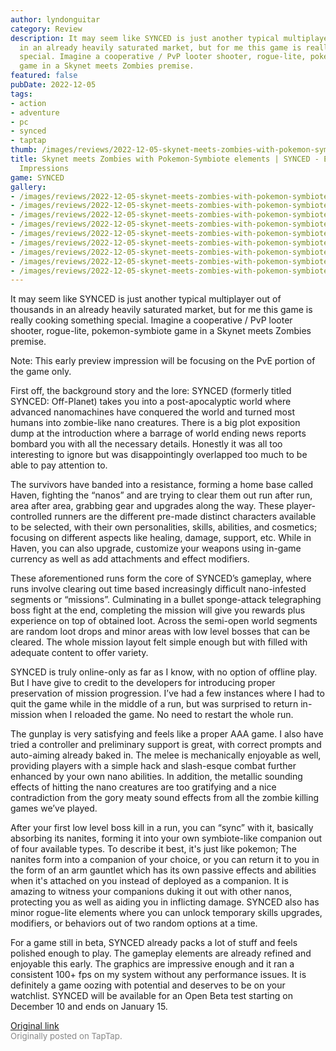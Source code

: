```yaml
---
author: lyndonguitar
category: Review
description: It may seem like SYNCED is just another typical multiplayer out of thousands
  in an already heavily saturated market, but for me this game is really cooking something
  special. Imagine a cooperative / PvP looter shooter, rogue-lite, pokemon-symbiote
  game in a Skynet meets Zombies premise.
featured: false
pubDate: 2022-12-05
tags:
- action
- adventure
- pc
- synced
- taptap
thumb: /images/reviews/2022-12-05-skynet-meets-zombies-with-pokemon-symbiote-elements--synced---early-preview-impressions-0.avif
title: Skynet meets Zombies with Pokemon-Symbiote elements | SYNCED - Early Preview
  Impressions
game: SYNCED
gallery:
- /images/reviews/2022-12-05-skynet-meets-zombies-with-pokemon-symbiote-elements--synced---early-preview-impressions-0.avif
- /images/reviews/2022-12-05-skynet-meets-zombies-with-pokemon-symbiote-elements--synced---early-preview-impressions-1.avif
- /images/reviews/2022-12-05-skynet-meets-zombies-with-pokemon-symbiote-elements--synced---early-preview-impressions-2.avif
- /images/reviews/2022-12-05-skynet-meets-zombies-with-pokemon-symbiote-elements--synced---early-preview-impressions-3.avif
- /images/reviews/2022-12-05-skynet-meets-zombies-with-pokemon-symbiote-elements--synced---early-preview-impressions-4.avif
- /images/reviews/2022-12-05-skynet-meets-zombies-with-pokemon-symbiote-elements--synced---early-preview-impressions-5.avif
- /images/reviews/2022-12-05-skynet-meets-zombies-with-pokemon-symbiote-elements--synced---early-preview-impressions-6.avif
- /images/reviews/2022-12-05-skynet-meets-zombies-with-pokemon-symbiote-elements--synced---early-preview-impressions-7.avif
- /images/reviews/2022-12-05-skynet-meets-zombies-with-pokemon-symbiote-elements--synced---early-preview-impressions-8.avif
---
```

It may seem like SYNCED is just another typical multiplayer out of thousands in an already heavily saturated market, but for me this game is really cooking something special. Imagine a cooperative / PvP looter shooter, rogue-lite, pokemon-symbiote game in a Skynet meets Zombies premise.

Note: This early preview impression will be focusing on the PvE portion of the game only.

First off, the background story and the lore: SYNCED (formerly titled SYNCED: Off-Planet) takes you into a post-apocalyptic world where advanced nanomachines have conquered the world and turned most humans into zombie-like nano creatures. There is a big plot exposition dump at the introduction where a barrage of world ending news reports bombard you with all the necessary details. Honestly it was all too interesting to ignore but was disappointingly overlapped too much to be able to pay attention to.

The survivors have banded into a resistance, forming a home base called Haven, fighting the “nanos” and are trying to clear them out run after run, area after area, grabbing gear and upgrades along the way. These player-controlled runners are the different pre-made distinct characters available to be selected, with their own personalities, skills, abilities, and cosmetics; focusing on different aspects like healing, damage, support, etc. While in Haven, you can also upgrade, customize your weapons using in-game currency as well as add attachments and effect modifiers.

These aforementioned runs form the core of SYNCED’s gameplay, where runs involve clearing out time based increasingly difficult nano-infested segments or “missions”. Culminating in a bullet sponge-attack telegraphing boss fight at the end, completing the mission will give you rewards plus experience on top of obtained loot. Across the semi-open world segments are random loot drops and minor areas with low level bosses that can be cleared. The whole mission layout felt simple enough but with filled with adequate content to offer variety.

SYNCED is truly online-only as far as I know, with no option of offline play. But I have give to credit to the developers for introducing proper preservation of mission progression. I’ve had a few instances where I had to quit the game while in the middle of a run, but was surprised to return in-mission when I reloaded the game. No need to restart the whole run.

The gunplay is very satisfying and feels like a proper AAA game. I also have tried a controller and preliminary support is great, with correct prompts and auto-aiming already baked in. The melee is mechanically enjoyable as well, providing players with a simple hack and slash-esque combat further enhanced by your own nano abilities. In addition, the metallic sounding effects of hitting the nano creatures are too gratifying and a nice contradiction from the gory meaty sound effects from all the zombie killing games we’ve played.

After your first low level boss kill in a run, you can “sync” with it, basically absorbing its nanites, forming it into your own symbiote-like companion out of four available types. To describe it best, it's just like pokemon; The nanites form into a companion of your choice, or you can return it to you in the form of an arm gauntlet which has its own passive effects and abilities when it's attached on you instead of deployed as a companion. It is amazing to witness your companions duking it out with other nanos, protecting you as well as aiding you in inflicting damage. SYNCED also has minor rogue-lite elements where you can unlock temporary skills upgrades, modifiers, or behaviors out of two random options at a time.

For a game still in beta, SYNCED already packs a lot of stuff and feels polished enough to play. The gameplay elements are already refined and enjoyable this early. The graphics are impressive enough and it ran a consistent 100+ fps on my system without any performance issues. It is definitely a game oozing with potential and deserves to be on your watchlist. SYNCED will be available for an Open Beta test starting on December 10 and ends on January 15.

[Original link](https://www.taptap.io/post/3577580)<br><span style="font-size: 0.95em; color: #888;">Originally posted on TapTap.</span>